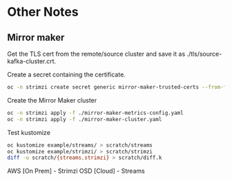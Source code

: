 # Other Notes

## Mirror maker

Get the TLS cert from the remote/source cluster and save it as ./tls/source-kafka-cluster.crt.

Create a secret containing the certificate.

```sh
oc -n strimzi create secret generic mirror-maker-trusted-certs --from-file=source-kafka-cluster-cert=./tls/source-kafka-cluster.crt
```

Create the Mirror Maker cluster

```sh
oc -n strimzi apply -f ./mirror-maker-metrics-config.yaml
oc -n strimzi apply -f ./mirror-maker-cluster.yaml
```

Test kustomize

```sh
oc kustomize example/streams/ > scratch/streams
oc kustomize example/strimzi/ > scratch/strimzi
diff -u scratch/{streams,strimzi} > scratch/diff.k
```

AWS [On Prem] - Strimzi
OSD [Cloud] - Streams

